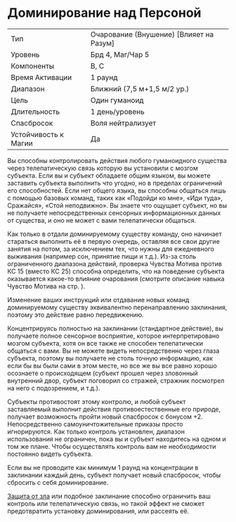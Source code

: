 
# Доминирование над Персоной

| | |
|---|---|
|Тип|Очарование (Внушение) [Влияет на Разум]|
|Уровень| Брд 4, Маг/Чар 5|
|Компоненты| В, С|
|Время Активации| 1 раунд|
|Диапазон| Ближний (7,5 м+1,5 м/2 ур.)|
|Цель| Один гуманоид|
|Длительность| 1 день/уровень|
|Спасбросок| Воля нейтрализует|
|Устойчивость к Магии| Да|

Вы способны контролировать действия любого гуманоидного существа через телепатическую связь которую вы установили с мозгом субъекта. Если вы и субъект обладаете общим языком, вы можете заставить субъекта выполнить что угодно, но в пределах ограничений его способностей. Если нет общего языка, вы способны общаться лишь с помощью базовых команд, таких как «Подойди ко мне», «Иди туда», Сражайся», «Стой неподвижно». Вы знаете что ощущает субъект, но вы не получаете непосредственных сенсорных информационных данных от существа, и оно не может с вами телепатически общаться.

Как только в отдали доминируемому существу команду, оно начинает стараться выполнить её в первую очередь, оставляя все свои другие занятия на потом, за исключением тех, что нужны для ежедневного выживания (например сон, принятие пищи и т.д.). Из-за столь ограниченного диапазона действий, проверка Чувства Мотива против КС 15 (вместо КС 25) способна определить, что на поведение субъекта оказывается какое-то влияние очарования (смотрите описание навыка Чувство Мотива на стр. ). 

Изменение ваших инструкций или отдавание новых команд доминируемому существу эквивалентно перенаправлению заклинания, поэтому это действие равно передвижению.

Концентрируясь полностью на заклинании (стандартное действие), вы получаете полное сенсорное восприятие, которое интерпретировано мозгом субъекта, хотя он все также не способен телепатически общаться с вами. Вы не можете видеть непосредственно через глаза субъекта, поэтому вы получаете не столь точную информацию, как если бы вы были сами в этом месте, но все же вы все равно хорошо осознаете о происходящем (субъект прошел через зловонный внутренний двор, субъект поговорил со стражей, стражник посмотрел на него с подозрением, и т.д.). 

Субъекты противостоят этому контролю, и любой субъект заставляемый выполнит действия противоестественные его природе, получает возможность пройти новый спасбросок с бонусом +2. Непосредственно самоуничтожительные приказы просто игнорируются. Как только контроль установлен, диапазон использования не ограничен, пока вы и субъект находитесь на одном и том же плане. Чтобы осуществлять контроль вам не необходимости постоянно видеть субъекта. 

Если вы не проводите как минимум 1 раунд на концентрации в заклинании каждый день, субъект получает новый спасбросок, чтобы сбросить с себя доминирование.

[Защита от зла](защита-от-зла.md) или подобное заклинание способно ограничить ваш контроль или телепатическую связь, но такой эффект не сможет предотвратить установку доминирования, или рассеять её.

